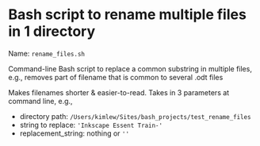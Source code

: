 # Bash script to rename multiple files in 1 directory

Name: `rename_files.sh`

Command-line Bash script to replace a common substring in multiple files, 
e.g., removes part of filename that is common to several .odt files

Makes filenames shorter & easier-to-read. Takes in 3 parameters at command line, e.g.,

- directory path: `/Users/kimlew/Sites/bash_projects/test_rename_files`
- string to replace: `'Inkscape Essent Train-'`
- replacement_string: nothing or `''`
